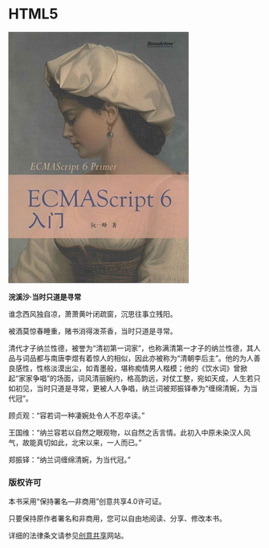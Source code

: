 # HTML5


[![cover](assets/img/doc/ecma/es6-cover-thumbnail.jpg)](/assets/img/doc/ecma/es6-cover.jpg)

**浣溪沙·当时只道是寻常**

谁念西风独自凉，萧萧黄叶闭疏窗，沉思往事立残阳。

被酒莫惊春睡重，赌书消得泼茶香，当时只道是寻常。

清代才子纳兰性德，被誉为“清初第一词家”，也称满清第一才子的纳兰性德，其人品与词品都与南唐李煜有着惊人的相似，因此亦被称为“清朝李后主”。他的为人善良感性，性格淡漠出尘，如青墨般，堪称痴情男人楷模；他的《饮水词》曾掀起“家家争唱”的场面，词风清丽婉约，格高韵远，对仗工整，宛如天成，人生若只如初见，当时只道是寻常，更被人人争唱，纳兰词被郑振铎奉为“缠绵清婉，为当代冠”。


顾贞观：“容若词一种凄婉处令人不忍卒读。”

王国维：“纳兰容若以自然之眼观物，以自然之舌言情。此初入中原未染汉人风气，故能真切如此，北宋以来，一人而已。”

郑振铎：“纳兰词缠绵清婉，为当代冠。”

### 版权许可

本书采用“保持署名—非商用”创意共享4.0许可证。

只要保持原作者署名和非商用，您可以自由地阅读、分享、修改本书。

详细的法律条文请参见[创意共享](http://creativecommons.org/licenses/by-nc/4.0/)网站。
